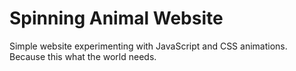 # Spinning Animal Website
Simple website experimenting with JavaScript and CSS animations. Because this what the world needs.
